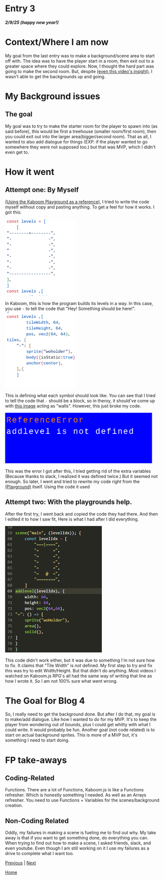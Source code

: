 # Entry 3
##### 2/9/25 (happy new year!)

# Context/Where I am now

My goal from the last entry was to make a background/scene area to start off with. The idea was to have the player start in a room, then exit out to a greater space where they could explore. Now, I thought the hard part was going to make the second room. But, despite [(even this video's insight)](https://www.youtube.com/watch?v=jcoiEpzD3yc), I wasn't able to get the backgrounds up and going.

# My Background issues
## The goal
My goal was to try to make the starter room for the player to spawn into (as said before), this would be first a treehouse (smaller room/first room), then you could exit out into the larger area(bigger/second room). That as all, I wanted to also add dialogue for things (EXP: if the player wanted to go somewhere they were not supposed too.) but that was MVP, which I didn't even get to.

# How it went
## Attempt one: By Myself
[(Using the Kaboom Playground as a reference)](https://kaboomjs.com/play?example=rpg), I tried to write the code myself without copy and pasting anything. To get a feel for how it works. I got this:

![alt text](screenshot_2025-02-05_2.55.42_pm.png)

In Kaboom, this is how the program builds its levels in a way. In this case, you use ``-`` to tell the code that "Hey! Something should be here!".
![alt text](screenshot_2025-02-05_2.55.48_pm.png)

This is defining what each symbol should look like. You can see that I tried to tell the code that ``-`` should be a block, so in theroy, it should've come up with [this image](image-1.png) acting as "walls". However, this just broke my code.

![alt text](image_480.png)

This was the error I got after this, I tried getting rid of the extra variables (Because thanks to slack, I realized it was defined twice.) But it seemed not enough. So later, I went and tried to rewrite my code right from the [(Playground)](https://kaboomjs.com/play?example=rpg) itself. Using the code it used
## Attempt two: With the playgrounds help.
After the first try, I went back and copied the code they had there. And then I edited it to how I saw fit, Here is what I had after I did everything.

![alt text](image.png)

This code didn't work either, but it was due to something I'm not sure how to fix. It claims that "Tile Width" is *not* defined. My first step to try and fix this was try to edit Width/Height. But that didn't do anything. Most videos I watched on Kaboom.js RPG's all had the same way of writing that line as how I wrote it. So I am not 100% sure what went wrong.
# The Goal for Blog 4
So, I really need to get the background done. But after I do that, my goal is to make/add dialogue. Like how I wanted to do for my MVP. It's to keep the player from wondering out of bounds, plus I could get whitty with what I could write. It would probably be fun. Another goal (not code related) is to start on actual background sprites. This is more of a MVP but, it's something I need to start doing.
# FP take-aways
## Coding-Related
Functions. There are a lot of Functions, Kaboom.js is like a Functions refresher. Which is honestly something I needed. As well as an Arrays refresher. You need to use Functions + Variables for the scenes/background creation.
## Non-Coding Related
Oddly, my failures in making a scene is fueling me to find out why. My take away is that if you want to get something done, do everything you can. When trying to find out how to make a scene, I asked friends, slack, and even youtube. Even though I am still working on it I use my failures as a drive to complete what I want too.

[Previous](entry02.md) | [Next](entry04.md)

[Home](../README.md)
